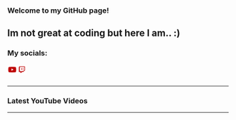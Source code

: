 ### Welcome to my GitHub page!

## Im not great at coding but here I am.. :)

### My socials:

[<img align="left" alt="ExpertNugget | Youtube" width="22px" src="https://raw.githubusercontent.com/ExpertNugget/ExpertNugget/main/youtube-red.png" />][Youtube]

[<img align="left" alt="ExpertNugget | Twitch" width="22px" src="https://raw.githubusercontent.com/ExpertNugget/ExpertNugget/main/twitch-red.png" />][Twitch]

<br />
<br />

---

### Latest YouTube Videos
<!-- YOUTUBE:START -->
<!-- YOUTUBE:END -->

---

<br />
<br />

[Twitch]: https://twitch.tv/expertnugget
[Youtube]:https://https://www.youtube.com/channel/UCnAIFEysXmB-Yb3LqmOKIFg
